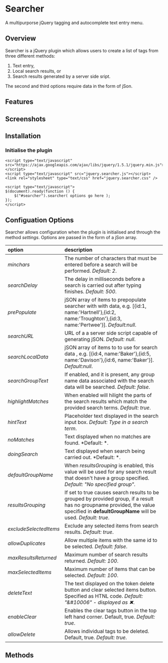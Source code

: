 # Searcher

A multipurporse jQuery tagging and autocomplete text entry menu.

## Overview

Searcher is a jQuery plugin which allows users to create a list of tags from three different methods:

1. Text entry,
2. Local search results, or
3. Search results generated by a server side sript.

The second and third options require data in the form of jSon.

## Features

## Screenshots

## Installation

### Initialise the plugin

````
<script type="text/javascript" src="https://ajax.googleapis.com/ajax/libs/jquery/1.5.1/jquery.min.js"></script>
<script type="text/javascript" src="jquery.searcher.js"></script>
<link rel="stylesheet" type="text/css" href="jquery.searcher.css" />

<script type="text/javascript">
$(document).ready(function () {
    $("#searcher").searcher( options go here );
});
</script>
````

## Configuation Options

Searcher allows configuration when the plugin is initialised and  through the method *settings*. Options are passed in the form of a jSon array.

option | description
:-- | :---
*minchars* | The number of characters that must be entered before a search will be performed. *Default: 2*.
*searchDelay* | The delay in milliseconds before a search is carried out after typing finishes. *Default: 500*.
*prePopulate* | jSON array of items to prepopulate searcher with with data, e.g. [{id:1, name:'Hartnell'},{id:2, name:'Troughton'},{id:3, name:'Pertwee'}]. *Default:null*.
*searchURL* | URL of a a server side script capable of generating jSON. *Default: null*.
*searchLocalData* | jSON array of items to to use for search data , e.g. [{id:4, name:'Baker'},{id:5, name:'Davison'},{id:6, name:'Baker'}]. *Default:null*.
*searchGroupText* | If enabled, and it is present, any group name data associated with the search data will be searched. *Default: false*.
*highlightMatches* | When enabled will hilight the parts of the search results which match the provided search terms. *Default: true*.
*hintText* | Placeholder text displayed in the search input box. *Default: Type in a search term*.
*noMatches* | Text displayed when no matches are found. *Default: *.
*doingSearch* | Text displayed when search being carried out. *Default: *.
*defaultGroupName* | When *resultsGrouping* is enabled, this value will be used for any search result that doesn't have a group specified. *Default: "No specified group"*.
*resultsGrouping* | If set to true causes search results to be grouped by provided group, if a result has no groupname provided, the value specified in **defaultGroupName** will be used. *Default: true*.
*excludeSelectedItems* | Exclude any selected items from search results. *Default: true*.
*allowDuplicates* | Allow multiple items with the same id to be selected. *Default: false*.
*maxResultsReturned* | Maximum number of search results returned. *Default: 100*.
*maxSelectedItems* | Maximum number of items that can be selected. *Default: 100*.
*deleteText* | The text displayed on the token delete button and clear selected items button. Specified as HTNL code. *Default: "&#10006" - displayed as ✖*.
*enableClear* | Enables the clear tags button in the top left hand corner. Default, true. *Default: true*.
*allowDelete* | Allows individual tags to be deleted. Default, true. *Default: true*.


## Methods
